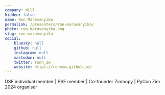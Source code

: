 ```yaml
---
company: Nill
hidden: false
name: Ron Maravanyika
permalink: /presenters/ron-maravanyika/
photo: ron-maravanyika.png
slug: ron-maravanyika
social:
    bluesky: null
    github: null
    instagram: null
    mastodon: null
    twitter: ronn_zw
    website: https://ronnzw.github.io/
---
```


DSF individual member | PSF member | Co-founder Zimbopy | PyCon Zim 2024 organiser
